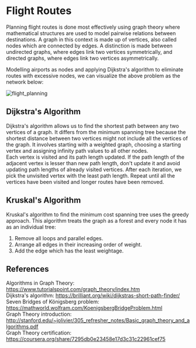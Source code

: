 # Flight Routes 
Planning flight routes is done most effectively using graph theory where mathematical structures are used to model pairwise relations between destinations. A graph in this context is made up of vertices, also called nodes which are connected by edges. A distinction is made between undirected graphs, where edges link two vertices symmetrically, and directed graphs, where edges link two vertices asymmetrically. 

Modelling airports as nodes and applying Dijkstra's algorithm to eliminate routes with excessive nodes, we can visualize the above problem as the network below: <br>

   ![flight_planning](https://user-images.githubusercontent.com/72498471/97412811-0d73a100-1928-11eb-9203-d00b80c2e6d6.png)   <br>
   
## Dijkstra's Algorithm
Dijkstra's algorithm allows us to find the shortest path between any two vertices of a graph. It differs from the minimum spanning tree because the shortest distance between two vertices might not include all the vertices of the graph. It involves starting with a weighted graph, choosing a starting vertex and assigning infinity path values to all other nodes.  <br>
Each vertex is visited and its path length updated. If the path length of the adjacent vertex is lesser than new path length, don't update it and avoid updating path lengths of already visited vertices. After each iteration, we pick the unvisited vertex with the least path length. Repeat until all the vertices have been visited and longer routes have been removed.

## Kruskal's Algorithm
Kruskal's algorithm to find the minimum cost spanning tree uses the greedy approach. This algorithm treats the graph as a forest and every node it has as an individual tree: <br>
1. Remove all loops and parallel edges. <br>
2. Arrange all edges in their increasing order of weight. <br>
3. Add the edge which has the least weightage. <br>

## References
Algorithms in Graph Theory: https://www.tutorialspoint.com/graph_theory/index.htm  <br>
Dijkstra's algorithm: https://brilliant.org/wiki/dijkstras-short-path-finder/  <br>
Seven Bridges of Königsberg problem: https://mathworld.wolfram.com/KoenigsbergBridgeProblem.html  <br>
Graph Theory introduction: http://stanford.edu/~jolivier/305_refresher_notes/Basic_graph_theory_and_algorithms.pdf  <br>
Graph Theory certification: https://coursera.org/share/7295db0e23458e17d3c31c22961cef75


